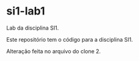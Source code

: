 # si1-lab1
Lab da disciplina SI1.

Este repositório tem o código para a disciplina SI1.

Alteração feita no arquivo do clone 2.
